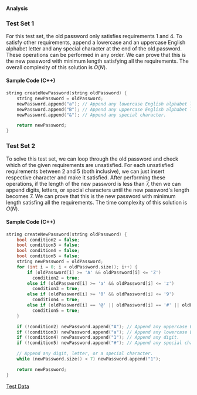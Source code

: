 #### Analysis

### Test Set 1

For this test set, the old password only satisfies requirements $1$ and $4$. To
satisfy other requirements, append a lowercase and an uppercase English
alphabet letter and any special character at the end of the old password. These
operations can be performed in any order. We can prove that this is the new
password with minimum length satisfying all the requirements. The overall
complexity of this solution is $O(N)$.

#### Sample Code (C++)

```C++
string createNewPassword(string oldPassword) {
    string newPassword = oldPassword;
    newPassword.append("a"); // Append any lowercase English alphabet letter.
    newPassword.append("B"); // Append any uppercase English alphabet letter.
    newPassword.append("&"); // Append any special character.

    return newPassword;
}
```

### Test Set 2

To solve this test set, we can loop through the old password and check which of
the given requirements are unsatisfied. For each unsatisfied requirements
between $2$ and $5$ (both inclusive), we can just insert respective character
and make it satisfied. After performing these operations, if the length of the
new password is less than $7$, then we can append digits, letters, or special
characters until the new password's length becomes $7$. We can prove that this
is the new password with minimum length satisfing all the requirements. The
time complexity of this solution is $O(N)$.

#### Sample Code (C++)

```C++
string createNewPassword(string oldPassword) {
    bool condition2 = false;
    bool condition3 = false;
    bool condition4 = false;
    bool condition5 = false;
    string newPassword = oldPassword;
    for (int i = 0; i < oldPassword.size(); i++) {
        if (oldPassword[i] >= 'A' && oldPassword[i] <= 'Z')
          condition2 = true;
        else if (oldPassword[i] >= 'a' && oldPassword[i] <= 'z')
          condition3 = true;
        else if (oldPassword[i] >= '0' && oldPassword[i] <= '9')
          condition4 = true;
        else if (oldPassword[i] == '@' || oldPassword[i] == '#' || oldPassword[i] == '&' || oldPassword[i] == '*')
          condition5 = true;
    }

    if (!condition2) newPassword.append("A"); // Append any uppercase English alphabet letter.
    if (!condition3) newPassword.append("a"); // Append any lowercase English alphabet letter.
    if (!condition4) newPassword.append("1"); // Append any digit.
    if (!condition5) newPassword.append("#"); // Append any special character.

    // Append any digit, letter, or a special character.
    while (newPassword.size() < 7) newPassword.append("1");

    return newPassword;
}
```

[Test Data](test_data)
